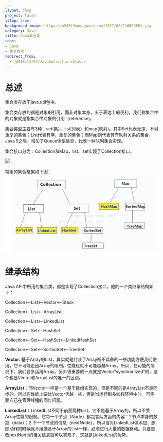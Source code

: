 ```yaml
---
layout: blog
project: false
istop: true
background-image: https://o243f9mnq.qnssl.com/2017/06/116099051.jpg
category: Java
title: Java集合类
tags:
- Java
- 集合框架
redirect_from:
  - /2018/11/04/JavaCollectionsClass/
---
```


# 总述

集合类存放于java.util包中。

集合类存放的都是对象的引用，而非对象本身，出于表达上的便利，我们称集合中的对象就是指集合中对象的引用（reference)。

集合类型主要有3种：set(集）、list(列表）和map(映射)。其中Set代表无序、不可重复的集合；List代表有序、重复的集合；而Map则代表具有映射关系的集合。Java 5之后，增加了Queue体系集合，代表一种队列集合实现。

集合接口分为：Collection和Map，list、set实现了Collection接口。

<img src="/style/images/passage/JavaCollectionsClass/集合框架图.jpg">

常用的集合框架如下图：
<img src="/style/images/passage/JavaCollectionsClass/常用集合框架1.PNG">

# 继承结构

Java API中所用的集合类，都是实现了Collection接口，他的一个类继承结构如下：

Collection<--List<--Vector<--Stack

Collection<--List<--ArrayList

Collection<--List<--LinkedList

Collection<--Set<--HashSet

Collection<--Set<--HashSet<--LinkedHashSet

Collection<--Set<--SortedSet<--TreeSet

**Vector**: 基于Array的List，其实就是封装了Array所不具备的一些功能方便我们使用，它不可能走出Array的限制。性能也就不可能超越Array。所以，在可能的情况下，我们要多运用Array。另外很重要的一点就是Vector“synchronized”的，这个也是Vector和ArrayList的唯一的区别。

**ArrayList**：同Vector一样是一个基于数组实现的，但是不同的是ArrayList不是同步的。所以在性能上要比Vector优越一些，但是当运行到多线程环境中时，可需要自己在管理线程的同步问题。

**LinkedList**：LinkedList不同于前面两种List，它不是基于Array的，所以不受Array性能的限制。它每一个节点（Node）都包含两方面的内容：1.节点本身的数据（data）；2.下一个节点的信息（nextNode）。所以当对LinkedList做添加，删除动作的时候就不用像基于Array的List一样，必须进行大量的数据移动。只要更改nextNode的相关信息就可以实现了。这就是LinkedList的优势。